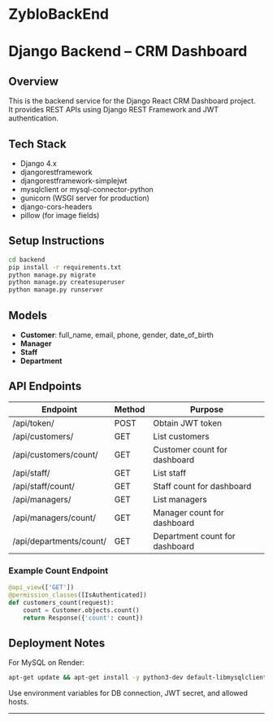 ﻿# ZybloBackEnd
 
# Django Backend – CRM Dashboard

## Overview
This is the backend service for the Django React CRM Dashboard project.  
It provides REST APIs using Django REST Framework and JWT authentication.

## Tech Stack
- Django 4.x
- djangorestframework
- djangorestframework-simplejwt
- mysqlclient or mysql-connector-python
- gunicorn (WSGI server for production)
- django-cors-headers
- pillow (for image fields)

## Setup Instructions
```bash
cd backend
pip install -r requirements.txt
python manage.py migrate
python manage.py createsuperuser
python manage.py runserver
```

## Models
- **Customer**: full_name, email, phone, gender, date_of_birth
- **Manager**
- **Staff**
- **Department**

## API Endpoints

| Endpoint                | Method | Purpose                        |
|--------------------------|--------|--------------------------------|
| /api/token/             | POST   | Obtain JWT token               |
| /api/customers/         | GET    | List customers                 |
| /api/customers/count/   | GET    | Customer count for dashboard   |
| /api/staff/             | GET    | List staff                     |
| /api/staff/count/       | GET    | Staff count for dashboard      |
| /api/managers/          | GET    | List managers                  |
| /api/managers/count/    | GET    | Manager count for dashboard    |
| /api/departments/count/ | GET    | Department count for dashboard |

### Example Count Endpoint
```python
@api_view(['GET'])
@permission_classes([IsAuthenticated])
def customers_count(request):
    count = Customer.objects.count()
    return Response({'count': count})
```

## Deployment Notes
For MySQL on Render:
```bash
apt-get update && apt-get install -y python3-dev default-libmysqlclient-dev build-essential && pip install -r requirements.txt
```
Use environment variables for DB connection, JWT secret, and allowed hosts.

---


